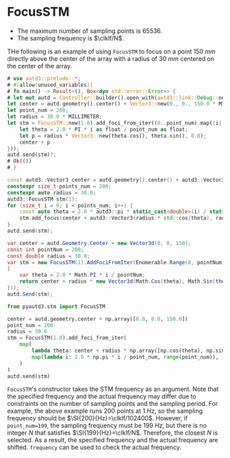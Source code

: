 # FocusSTM

- The maximum number of sampling points is $65536$.
- The sampling frequency is $\clklf/N$.

THe following is an example of using `FocusSTM` to focus on a point $\SI{150}{mm}$ directly above the center of the array with a radius of $\SI{30}{mm}$ centered on the center of the array.

```rust
# use autd3::prelude::*;
# #[allow(unused_variables)]
# fn main() -> Result<(), Box<dyn std::error::Error>> {
# let mut autd = Controller::builder().open_with(autd3::link::Debug::new()).unwrap();
let center = autd.geometry().center() + Vector3::new(0., 0., 150.0 * MILLIMETER);
let point_num = 200;
let radius = 30.0 * MILLIMETER;
let stm = FocusSTM::new(1.0).add_foci_from_iter((0..point_num).map(|i| {
    let theta = 2.0 * PI * i as float / point_num as float;
    let p = radius * Vector3::new(theta.cos(), theta.sin(), 0.0);
    center + p
}));
autd.send(stm)?;
# Ok(())
# }
```

```cpp
const autd3::Vector3 center = autd.geometry().center() + autd3::Vector3(0.0, 0.0, 150.0);
constexpr size_t points_num = 200;
constexpr auto radius = 30.0;
autd3::FocusSTM stm(1);
for (size_t i = 0; i < points_num; i++) {
    const auto theta = 2.0 * autd3::pi * static_cast<double>(i) / static_cast<double>(points_num);
    stm.add_focus(center + autd3::Vector3(radius * std::cos(theta), radius * std::sin(theta), 0));
}
autd.send(stm);
```

```cs
var center = autd.Geometry.Center + new Vector3d(0, 0, 150);
const int pointNum = 200;
const double radius = 30.0;
var stm = new FocusSTM(1).AddFociFromIter(Enumerable.Range(0, pointNum).Select(i =>
{
    var theta = 2.0 * Math.PI * i / pointNum;
    return center + radius * new Vector3d(Math.Cos(theta), Math.Sin(theta), 0);
}));
autd.Send(stm);
```

```python
from pyautd3.stm import FocusSTM

center = autd.geometry.center + np.array([0.0, 0.0, 150.0])
point_num = 200
radius = 30.0
stm = FocusSTM(1.0).add_foci_from_iter(
    map(
        lambda theta: center + radius * np.array([np.cos(theta), np.sin(theta), 0]),
        map(lambda i: 2.0 * np.pi * i / point_num, range(point_num)),
    )
)
autd.send(stm)
```

`FocusSTM`'s constructor takes the STM frequency as an argument.
Note that the specified frequency and the actual frequency may differ due to constraints on the number of sampling points and the sampling period.
For example, the above example runs 200 points at $\SI{1}{Hz}$, so the sampling frequency should be $\SI{200}{Hz}=\clklf/102400$.
However, if `point_num=199`, the sampling frequency must be $\SI{199}{Hz}$, but there is no integer $N$ that satisfies $\SI{199}{Hz}=\clklf/N$.
Therefore, the closest $N$ is selected.
As a result, the specified frequency and the actual frequency are shifted.
`frequency` can be used to check the actual frequency.
